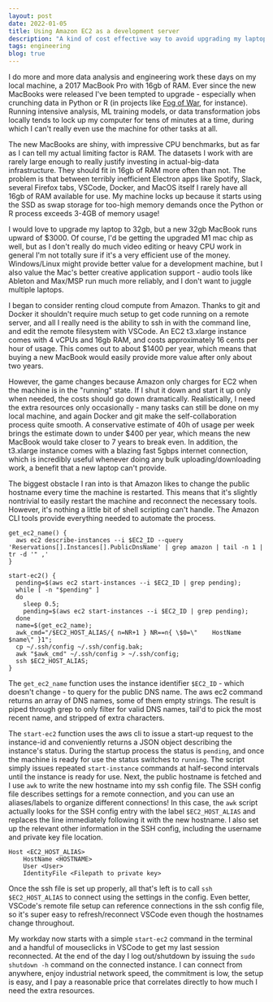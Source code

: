 ```yaml
---
layout: post
date: 2022-01-05
title: Using Amazon EC2 as a development server
description: "A kind of cost effective way to avoid upgrading my laptop."
tags: engineering
blog: true
---
```


I do more and more data analysis and engineering work these days on my local machine, a 2017 MacBook Pro with 16gb of RAM. Ever since the new MacBooks were released I've been tempted to upgrade - especially when crunching data in Python or R (in projects like [Fog of War](/news_map), for instance). Running intensive analysis, ML training models, or data transformation jobs locally tends to lock up my computer for tens of minutes at a time, during which I can't really even use the machine for other tasks at all.

The new MacBooks are shiny, with impressive CPU benchmarks, but as far as I can tell my actual limiting factor is RAM. The datasets I work with are rarely large enough to really justify investing in actual-big-data infrastructure. They should fit in 16gb of RAM more often than not. The problem is that between terribly inefficient Electron apps like Spotify, Slack, several Firefox tabs, VSCode, Docker, and MacOS itself I rarely have all 16gb of RAM available for use. My machine locks up because it starts using the SSD as swap storage for too-high memory demands once the Python or R process exceeds 3-4GB of memory usage!

I would love to upgrade my laptop to 32gb, but a new 32gb MacBook runs upward of $3000. Of course, I'd be getting the upgraded M1 mac chip as well, but as I don't really do much video editing or heavy CPU work in general I'm not totally sure if it's a very efficient use of the money. Windows/Linux might provide better value for a development machine, but I also value the Mac's better creative application support - audio tools like Ableton and Max/MSP run much more reliably, and I don't want to juggle multiple laptops.

I began to consider renting cloud compute from Amazon. Thanks to git and Docker it shouldn't require much setup to get code running on a remote server, and all I really need is the ability to ssh in with the command line, and edit the remote filesystem with VSCode. An EC2 t3.xlarge instance comes with 4 vCPUs and 16gb RAM, and costs approximately 16 cents per hour of usage. This comes out to about $1400 per year, which means that buying a new MacBook would easily provide more value after only about two years.

However, the game changes because Amazon only charges for EC2 when the machine is in the "running" state. If I shut it down and start it up only when needed, the costs should go down dramatically. Realistically, I need the extra resources only occasionally - many tasks can still be done on my local machine, and again Docker and git make the self-collaboration process quite smooth. A conservative estimate of 40h of usage per week brings the estimate down to under $400 per year, which means the new MacBook would take closer to 7 years to break even. In addition, the t3.xlarge instance comes with a blazing fast 5gbps internet connection, which is incredibly useful whenever doing any bulk uploading/downloading work, a benefit that a new laptop can't provide.

The biggest obstacle I ran into is that Amazon likes to change the public hostname every time the machine is restarted. This means that it's slightly nontrivial to easily restart the machine and reconnect the necessary tools. However, it's nothing a little bit of shell scripting can't handle. The Amazon CLI tools provide everything needed to automate the process.

```
get_ec2_name() {
  aws ec2 describe-instances --i $EC2_ID --query 'Reservations[].Instances[].PublicDnsName' | grep amazon | tail -n 1 | tr -d '" ,'
}

start-ec2() {
  pending=$(aws ec2 start-instances --i $EC2_ID | grep pending);
  while [ -n "$pending" ]
  do
    sleep 0.5;
    pending=$(aws ec2 start-instances --i $EC2_ID | grep pending);
  done
  name=$(get_ec2_name);
  awk_cmd="/$EC2_HOST_ALIAS/{ n=NR+1 } NR==n{ \$0=\"    HostName $name\" }1";
  cp ~/.ssh/config ~/.ssh/config.bak;
  awk "$awk_cmd" ~/.ssh/config > ~/.ssh/config;
  ssh $EC2_HOST_ALIAS;
}
```

The `get_ec2_name` function uses the instance identifier `$EC2_ID` - which doesn't change - to query for the public DNS name. The aws ec2 command returns an array of DNS names, some of them empty strings. The result is piped through grep to only filter for valid DNS names, tail'd to pick the most recent name, and stripped of extra characters.

The `start-ec2` function uses the aws cli to issue a start-up request to the instance-id and conveniently returns a JSON object describing the instance's status. During the startup process the status is `pending`, and once the machine is ready for use the status switches to `running`. The script simply issues repeated `start-instance` commands at half-second intervals until the instance is ready for use. Next, the public hostname is fetched and I use `awk` to write the new hostname into my ssh config file. The SSH config file describes settings for a remote connection, and you can use an aliases/labels to organize different connections! In this case, the `awk` script actually looks for the SSH config entry with the label `$EC2_HOST_ALIAS` and replaces the line immediately following it with the new hostname.
I also set up the relevant other information in the SSH config, including the username and private key file location.

```
Host <EC2_HOST_ALIAS>
    HostName <HOSTNAME>
    User <User>
    IdentityFile <Filepath to private key>
```

Once the ssh file is set up properly, all that's left is to call `ssh $EC2_HOST_ALIAS` to connect using the settings in the config. Even better, VSCode's remote file setup can reference connections in the ssh config file, so it's super easy to refresh/reconnect VSCode even though the hostnames change throughout.

My workday now starts with a simple `start-ec2` command in the terminal and a handful of mouseclicks in VSCode to get my last session reconnected. At the end of the day I log out/shutdown by issuing the `sudo shutdown -h` command on the connected instance. I can connect from anywhere, enjoy industrial network speed, the commitment is low, the setup is easy, and I pay a reasonable price that correlates directly to how much I need the extra resources.
